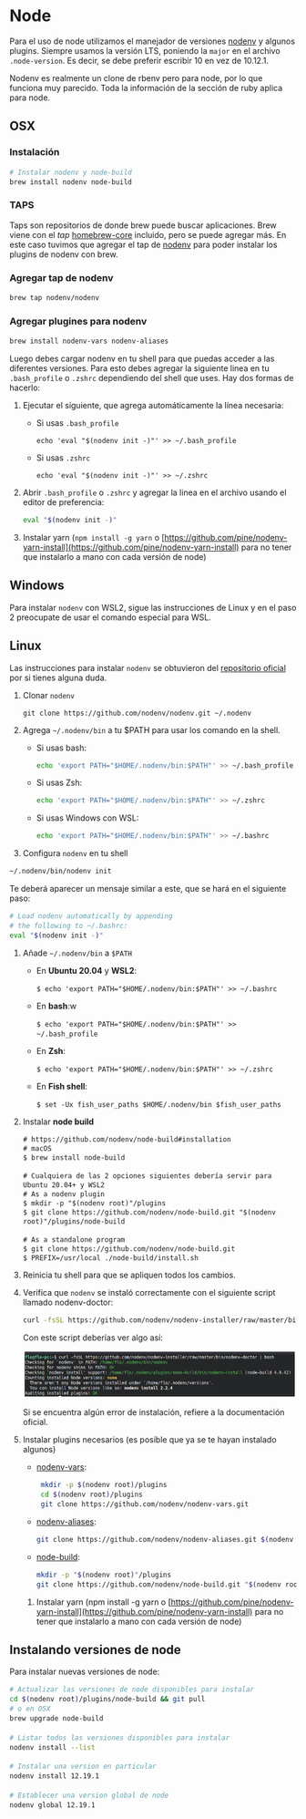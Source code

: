 # Node

Para el uso de node utilizamos el manejador de versiones [nodenv](https://github.com/nodenv/nodenv) y algunos plugins.
Siempre usamos la versión LTS, poniendo la `major` en el archivo `.node-version`. Es decir, se debe preferir escribir 10 en vez de 10.12.1.

Nodenv es realmente un clone de rbenv pero para node, por lo que funciona muy parecido. Toda la información de la sección de ruby aplica para node.

## OSX

### Instalación

```bash
# Instalar nodenv y node-build
brew install nodenv node-build
```

### TAPS

Taps son repositorios de donde brew puede buscar aplicaciones. Brew viene con el *tap* [homebrew-core](https://github.com/Homebrew/homebrew-core) incluido, pero se puede agregar más. En este caso tuvimos que agregar el tap de [nodenv](https://github.com/nodenv/homebrew-nodenv) para poder instalar los plugins de nodenv con brew.

### Agregar tap de nodenv

```bash
brew tap nodenv/nodenv
```

### Agregar plugines para nodenv

```bash
brew install nodenv-vars nodenv-aliases
```

Luego debes cargar nodenv en tu shell para que puedas acceder a las diferentes versiones. Para esto debes agregar la siguiente linea en tu `.bash_profile` o `.zshrc` dependiendo del shell que uses. Hay dos formas de hacerlo:

1. Ejecutar el siguiente, que agrega automáticamente la línea necesaria:

    * Si usas `.bash_profile`

        ```plain text
        echo 'eval "$(nodenv init -)"' >> ~/.bash_profile
        ```

    * Si usas `.zshrc`

        ```plain text
        echo 'eval "$(nodenv init -)"' >> ~/.zshrc
        ```

1. Abrir `.bash_profile` o `.zshrc` y agregar la linea en el archivo usando el editor de preferencia:

    ```bash
    eval "$(nodenv init -)"
    ```

1. Instalar yarn (`npm install -g yarn` o [https://github.com/pine/nodenv-yarn-install](https://github.com/pine/nodenv-yarn-install) para no tener que instalarlo a mano con cada versión de node)

## Windows

Para instalar `nodenv` con WSL2, sigue las instrucciones de Linux y en el paso 2 preocupate de usar el comando especial para WSL.

## Linux

Las instrucciones para instalar `nodenv` se obtuvieron del [repositorio oficial](https://github.com/nodenv/nodenv#basic-github-checkout) por si tienes alguna duda.

1. Clonar `nodenv`

    ```plain text
    git clone https://github.com/nodenv/nodenv.git ~/.nodenv
    ```

1. Agrega `~/.nodenv/bin` a tu $PATH para usar los comando en la shell.

    * Si usas bash:

        ```bash
        echo 'export PATH="$HOME/.nodenv/bin:$PATH"' >> ~/.bash_profile
        ```

    * Si usas Zsh:

        ```bash
        echo 'export PATH="$HOME/.nodenv/bin:$PATH"' >> ~/.zshrc
        ```

    * Si usas Windows con WSL:

        ```bash
        echo 'export PATH="$HOME/.nodenv/bin:$PATH"' >> ~/.bashrc
        ```

1. Configura `nodenv` en tu shell

```bash
~/.nodenv/bin/nodenv init
```

Te deberá aparecer un mensaje similar a este, que se hará en el siguiente paso:

```bash
# Load nodenv automatically by appending
# the following to ~/.bashrc:
eval "$(nodenv init -)"
```

1. Añade `~/.nodenv/bin` a `$PATH`

    * En **Ubuntu 20.04** y **WSL2**:

        `$ echo 'export PATH="$HOME/.nodenv/bin:$PATH"' >> ~/.bashrc`

    * En **bash**:w

        `$ echo 'export PATH="$HOME/.nodenv/bin:$PATH"' >> ~/.bash_profile`

    * En **Zsh**:

        `$ echo 'export PATH="$HOME/.nodenv/bin:$PATH"' >> ~/.zshrc`

    * En **Fish shell**:

        `$ set -Ux fish_user_paths $HOME/.nodenv/bin $fish_user_paths`

1. Instalar **node build**

    ```shell
    # https://github.com/nodenv/node-build#installation
    # macOS
    $ brew install node-build
    
    # Cualquiera de las 2 opciones siguientes debería servir para Ubuntu 20.04+ y WSL2
    # As a nodenv plugin
    $ mkdir -p "$(nodenv root)"/plugins
    $ git clone https://github.com/nodenv/node-build.git "$(nodenv root)"/plugins/node-build
    
    # As a standalone program
    $ git clone https://github.com/nodenv/node-build.git
    $ PREFIX=/usr/local ./node-build/install.sh
    ```

1. Reinicia tu shell para que se apliquen todos los cambios.

1. Verifica que `nodenv` se instaló correctamente con el siguiente script llamado nodenv-doctor:

    ```bash
    curl -fsSL https://github.com/nodenv/nodenv-installer/raw/master/bin/nodenv-doctor | bash
    ```

    Con este script deberías ver algo así:

    <img src='assets/node-1.png'/>

    Si se encuentra algún error de instalación, refiere a la documentación oficial.

1. Instalar plugins necesarios (es posible que ya se te hayan instalado algunos)

    * [nodenv-vars](https://github.com/nodenv/nodenv-vars#installation):

        ```bash
         mkdir -p $(nodenv root)/plugins
         cd $(nodenv root)/plugins
         git clone https://github.com/nodenv/nodenv-vars.git
        ```

    * [nodenv-aliases](https://github.com/nodenv/nodenv-aliases#installation):

        ```bash
        git clone https://github.com/nodenv/nodenv-aliases.git $(nodenv root)/plugins/nodenv-aliases
        ```

    * [node-build](https://github.com/nodenv/node-build#installation):

        ```bash
        mkdir -p "$(nodenv root)"/plugins
        git clone https://github.com/nodenv/node-build.git "$(nodenv root)"/plugins/node-build
        ```

    1. Instalar yarn (npm install -g yarn o [https://github.com/pine/nodenv-yarn-install](https://github.com/pine/nodenv-yarn-install) para no tener que instalarlo a mano con cada versión de node)

## Instalando versiones de node

Para instalar nuevas versiones de node:

```bash
# Actualizar las versiones de node disponibles para instalar
cd $(nodenv root)/plugins/node-build && git pull
# o en OSX
brew upgrade node-build

# Listar todos las versiones disponibles para instalar
nodenv install --list

# Instalar una version en particular
nodenv install 12.19.1

# Establecer una version global de node
nodenv global 12.19.1
```


